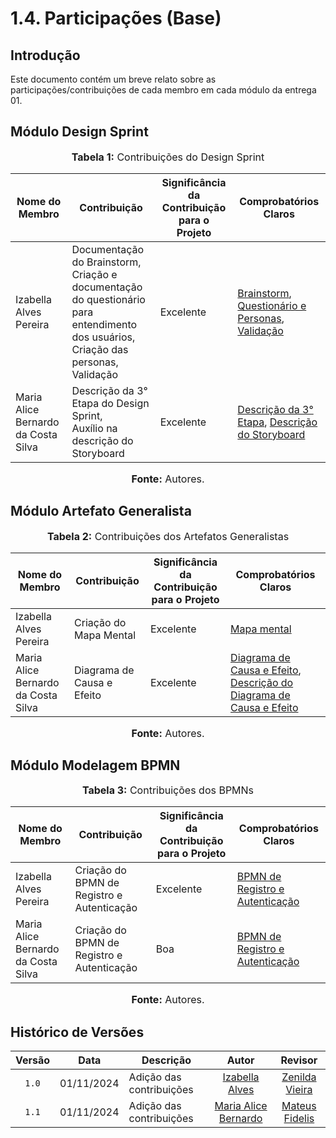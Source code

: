 # 1.4. Participações (Base)

## Introdução

Este documento contém um breve relato sobre as participações/contribuições de cada membro em cada módulo da entrega 01.

## Módulo Design Sprint

<div align="center">
    <font size="3">
        <p style="text-align: center"><b>Tabela 1:</b> Contribuições do Design Sprint</p>
    </font>
</div>

| Nome do Membro     | Contribuição                             | Significância da Contribuição para o Projeto | Comprobatórios Claros                        |
|--------------------|------------------------------------------|---------------------------------------------|-------------------------------------------------------|
| Izabella Alves Pereira     | Documentação do Brainstorm, <br> Criação e documentação do questionário para entendimento dos usuários, <br> Criação das personas, <br> Validação   | Excelente                                  | [Brainstorm](https://unbarqdsw2024-2.github.io/2024.2_G10_Recomendacao_Entrega_01/#/Base/1.1.DesignSprint?id=brainstorm), [Questionário e Personas](https://unbarqdsw2024-2.github.io/2024.2_G10_Recomendacao_Entrega_01/#/Base/1.1.DesignSprint?id=quem-s%c3%a3o-os-usu%c3%a1rios), [Validação](https://unbarqdsw2024-2.github.io/2024.2_G10_Recomendacao_Entrega_01/#/Base/1.1.DesignSprint?id=etapa-5-validar)|
| Maria Alice Bernardo da Costa Silva | Descrição da 3° Etapa do Design Sprint, <br> Auxílio na descrição do Storyboard | Excelente | [Descrição da 3° Etapa](https://github.com/UnBArqDsw2024-2/2024.2_G10_Recomendacao_Entrega_01/commit/e07f1b6c6f3eb4b4debda07251b9bde8ed7e48e0), [Descrição do Storyboard](https://github.com/UnBArqDsw2024-2/2024.2_G10_Recomendacao_Entrega_01/commit/c581640a21918a64d7d73771cb76736fff78a7cb)|

<div align="center">
    <font size="3">
        <p style="text-align: center"><b>Fonte:</b> Autores.</p>
    </font>
</div>


## Módulo Artefato Generalista 

<div align="center">
    <font size="3">
        <p style="text-align: center"><b>Tabela 2:</b> Contribuições dos Artefatos Generalistas</p>
    </font>
</div>

| Nome do Membro     | Contribuição                             | Significância da Contribuição para o Projeto | Comprobatórios Claros                        |
|--------------------|------------------------------------------|---------------------------------------------|-------------------------------------------------------|
| Izabella Alves Pereira     | Criação do Mapa Mental    | Excelente                                  | [Mapa mental](https://unbarqdsw2024-2.github.io/2024.2_G10_Recomendacao_Entrega_01/#/Base/1.2.ArtefatoGeneralista?id=mapa-mental)|
| Maria Alice Bernardo da Costa Silva | Diagrama de Causa e Efeito | Excelente | [Diagrama de Causa e Efeito](https://github.com/UnBArqDsw2024-2/2024.2_G10_Recomendacao_Entrega_01/pull/17/commits/42d5ae8429ca2b063820ba2041f35e60b0de5328), [Descrição do Diagrama de Causa e Efeito](https://github.com/UnBArqDsw2024-2/2024.2_G10_Recomendacao_Entrega_01/pull/17/commits/a3496d37347eee5d68920418cdfd7b5e394746d1)|


<div align="center">
    <font size="3">
        <p style="text-align: center"><b>Fonte:</b> Autores.</p>
    </font>
</div>


## Módulo Modelagem BPMN 

<div align="center">
    <font size="3">
        <p style="text-align: center"><b>Tabela 3:</b> Contribuições dos BPMNs</p>
    </font>
</div>

| Nome do Membro     | Contribuição                             | Significância da Contribuição para o Projeto | Comprobatórios Claros                        |
|--------------------|------------------------------------------|---------------------------------------------|-------------------------------------------------------|
| Izabella Alves Pereira     | Criação do BPMN de Registro e Autenticação    | Excelente                                  | [BPMN de Registro e Autenticação](https://unbarqdsw2024-2.github.io/2024.2_G10_Recomendacao_Entrega_01/#/Base/1.3.ModelagemBPMN?id=registro-e-autenticação)|
| Maria Alice Bernardo da Costa Silva | Criação do BPMN de Registro e Autenticação | Boa | [BPMN de Registro e Autenticação](https://github.com/UnBArqDsw2024-2/2024.2_G10_Recomendacao_Entrega_01/commit/b2a9ea8bec4f840dde15fb9c56e99c5cdc5b5cbc)|


<div align="center">
    <font size="3">
        <p style="text-align: center"><b>Fonte:</b> Autores.</p>
    </font>
</div>

## Histórico de Versões

|Versão|Data|Descrição|Autor|Revisor|
|:----:|----|---------|:-----:|:-------:|
|`1.0`|01/11/2024|Adição das contribuições|[Izabella Alves](https://github.com/izabellaalves)|[Zenilda Vieira](https://github.com/ZenildaVieira)|
|`1.1`|01/11/2024|Adição das contribuições|[Maria Alice Bernardo](https://github.com/Maliz30)|[Mateus Fidelis](https://github.com/MatsFidelis)|

